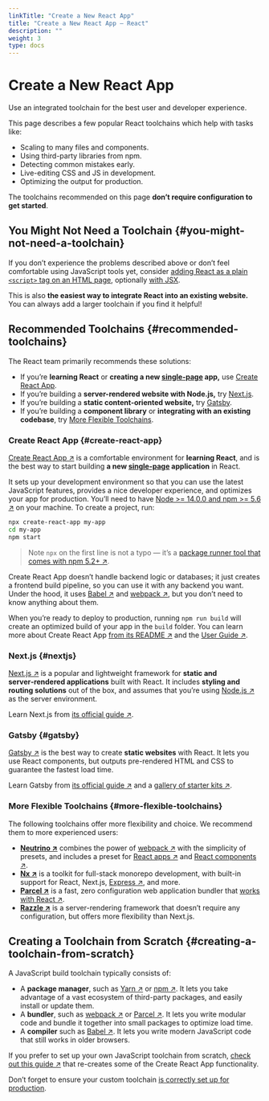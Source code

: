 ```yaml
---
linkTitle: "Create a New React App"
title: "Create a New React App – React"
description: ""
weight: 3
type: docs
---
```


# Create a New React App

Use an integrated toolchain for the best user and developer experience.

This page describes a few popular React toolchains which help with tasks like:

- Scaling to many files and components.
- Using third-party libraries from npm.
- Detecting common mistakes early.
- Live-editing CSS and JS in development.
- Optimizing the output for production.

The toolchains recommended on this page **don’t require configuration to get started**.

## You Might Not Need a Toolchain {#you-might-not-need-a-toolchain}

If you don’t experience the problems described above or don’t feel comfortable using JavaScript tools yet, consider [adding React as a plain `<script>` tag on an HTML page](/react/18.1/installation/add-react-to-a-website), optionally [with JSX](/react/18.1/installation/add-react-to-a-website#optional-try-react-with-jsx).

This is also **the easiest way to integrate React into an existing website.** You can always add a larger toolchain if you find it helpful!

## Recommended Toolchains {#recommended-toolchains}

The React team primarily recommends these solutions:

- If you’re **learning React** or **creating a new [single-page](/react/18.1/api-reference/glossary#single-page-application) app,** use [Create React App](/react/18.1/installation/create-a-new-react-app#create-react-app).
- If you’re building a **server-rendered website with Node.js,** try [Next.js](/react/18.1/installation/create-a-new-react-app#nextjs).
- If you’re building a **static content-oriented website,** try [Gatsby](/react/18.1/installation/create-a-new-react-app#gatsby).
- If you’re building a **component library** or **integrating with an existing codebase**, try [More Flexible Toolchains](/react/18.1/installation/create-a-new-react-app#more-flexible-toolchains).

### Create React App {#create-react-app}

[Create React App ↗](https://github.com/facebookincubator/create-react-app) is a comfortable environment for **learning React**, and is the best way to start building **a new [single-page](/react/18.1/api-reference/glossary#single-page-application) application** in React.

It sets up your development environment so that you can use the latest JavaScript features, provides a nice developer experience, and optimizes your app for production. You’ll need to have [Node >= 14.0.0 and npm >= 5.6 ↗](https://nodejs.org/en/) on your machine. To create a project, run:

```bash
npx create-react-app my-app
cd my-app
npm start
```

> Note
> `npx` on the first line is not a typo — it’s a [package runner tool that comes with npm 5.2+ ↗](https://medium.com/@maybekatz/introducing-npx-an-npm-package-runner-55f7d4bd282b).
> 

Create React App doesn’t handle backend logic or databases; it just creates a frontend build pipeline, so you can use it with any backend you want. Under the hood, it uses [Babel ↗](https://babeljs.io/) and [webpack ↗](https://webpack.js.org/), but you don’t need to know anything about them.

When you’re ready to deploy to production, running `npm run build` will create an optimized build of your app in the `build` folder. You can learn more about Create React App [from its README ↗](https://github.com/facebookincubator/create-react-app#create-react-app--) and the [User Guide ↗](https://facebook.github.io/create-react-app/).

### Next.js {#nextjs}

[Next.js ↗](https://nextjs.org/) is a popular and lightweight framework for **static and server‑rendered applications** built with React. It includes **styling and routing solutions** out of the box, and assumes that you’re using [Node.js ↗](https://nodejs.org/) as the server environment.

Learn Next.js from [its official guide ↗](https://nextjs.org/learn/).

### Gatsby {#gatsby}

[Gatsby ↗](https://www.gatsbyjs.org/) is the best way to create **static websites** with React. It lets you use React components, but outputs pre-rendered HTML and CSS to guarantee the fastest load time.

Learn Gatsby from [its official guide ↗](https://www.gatsbyjs.org/docs/) and a [gallery of starter kits ↗](https://www.gatsbyjs.org/docs/gatsby-starters/).

### More Flexible Toolchains {#more-flexible-toolchains}

The following toolchains offer more flexibility and choice. We recommend them to more experienced users:

- **[Neutrino ↗](https://neutrinojs.org/)** combines the power of [webpack ↗](https://webpack.js.org/) with the simplicity of presets, and includes a preset for [React apps ↗](https://neutrinojs.org/packages/react/) and [React components ↗](https://neutrinojs.org/packages/react-components/).
- **[Nx ↗](https://nx.dev/react)** is a toolkit for full-stack monorepo development, with built-in support for React, Next.js, [Express ↗](https://expressjs.com/), and more.
- **[Parcel ↗](https://parceljs.org/)** is a fast, zero configuration web application bundler that [works with React ↗](https://parceljs.org/recipes/react/).
- **[Razzle ↗](https://github.com/jaredpalmer/razzle)** is a server-rendering framework that doesn’t require any configuration, but offers more flexibility than Next.js.

## Creating a Toolchain from Scratch {#creating-a-toolchain-from-scratch}

A JavaScript build toolchain typically consists of:

- A **package manager**, such as [Yarn ↗](https://yarnpkg.com/) or [npm ↗](https://www.npmjs.com/). It lets you take advantage of a vast ecosystem of third-party packages, and easily install or update them.
- A **bundler**, such as [webpack ↗](https://webpack.js.org/) or [Parcel ↗](https://parceljs.org/). It lets you write modular code and bundle it together into small packages to optimize load time.
- A **compiler** such as [Babel ↗](https://babeljs.io/). It lets you write modern JavaScript code that still works in older browsers.

If you prefer to set up your own JavaScript toolchain from scratch, [check out this guide ↗](https://blog.usejournal.com/creating-a-react-app-from-scratch-f3c693b84658) that re-creates some of the Create React App functionality.

Don’t forget to ensure your custom toolchain [is correctly set up for production](/react/18.1/advanced-guides/optimizing-performance#use-the-production-build).
